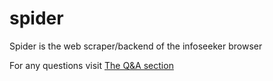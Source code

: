 # spider

Spider is the web scraper/backend of the infoseeker browser

For any questions visit [The Q&A section](https://github.com/infoseeker-dev/spider/discussions/categories/q-a)

